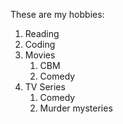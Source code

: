 These are my hobbies:
1. Reading
2. Coding
3. Movies
     1. CBM
     2. Comedy
4. TV Series
    1. Comedy
    2. Murder mysteries

